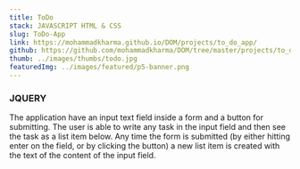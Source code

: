 ```yaml
---
title: ToDo
stack: JAVASCRIPT HTML & CSS
slug: ToDo-App
link: https://mohammadkharma.github.io/DOM/projects/to_do_app/
github: https://github.com/mohammadkharma/DOM/tree/master/projects/to_do_app
thumb: ../images/thumbs/todo.jpg
featuredImg: ../images/featured/p5-banner.png
---
```


### JQUERY

The application have an input text field inside a form and a button for submitting. The user is able to write any task in the input field and then see the task as a list item below. Any time the form is submitted (by either hitting enter on the field, or by clicking the button) a new list item is created with the text of the content of the input field.
